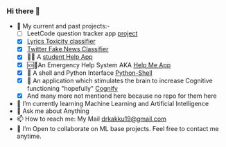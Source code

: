 ### Hi there 👋

<!--
**DrKakku/DrKakku** is a ✨ _special_ ✨ repository because its `README.md` (this file) appears on your GitHub profile.

Here are some ideas to get you started:
-->
- 🔭 My current and past projects:- 
     - [ ] LeetCode question tracker app [project](https://github.com/DrKakku/Question-Tracker-app)
     - [x] [Lyrics Toxicity classifier](https://github.com/DrKakku/ToxicityClassification)
     - [x] [Twitter Fake News Classifier](https://github.com/TARP-Fake-News-Identification-Portal/Fake-News-Detection-API)
     - [x] 🧑‍🎓 A [student Help App](https://github.com/DrKakku/Talika)
     - [x] 🆘🚨An Emergency Help System AKA [Help Me App](https://github.com/DrKakku/help-me-app)
     - [x] 🐍 A shell and Python Interface [Python-Shell](https://github.com/DrKakku/Python-Shell)
     - [x] 🧠 An application which stimulates the brain to increase Cognitive functioning "hopefully"  [Cognify](https://github.com/DrKakku/CognifyProject)
     - [x] And many more not mentiond here because no repo for them here 

- 🌱 I’m currently learning Machine Learning and Artificial Intelligence 
- 💬 Ask me about Anything
- 📫 How to reach me: My Mail drkakku19@gmail.com 
- 👯 I’m Open to collaborate on ML base projects. Feel free to contact me anytime.

<!--
- 🤔 I’m looking for help with ...
- 😄 Pronouns: ...
- ⚡ Fun fact: ...
 --!>


